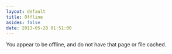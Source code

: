 ```yaml
---
layout: default
title: Offline
asides: false
date: 2013-05-28 01:51:00
---
```


You appear to be offline, and do not have that page or file cached.